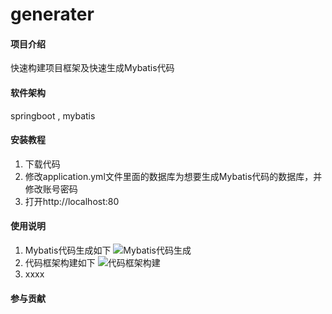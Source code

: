 # generater

#### 项目介绍
快速构建项目框架及快速生成Mybatis代码

#### 软件架构
springboot , mybatis


#### 安装教程

1. 下载代码
2. 修改application.yml文件里面的数据库为想要生成Mybatis代码的数据库，并修改账号密码
3. 打开http://localhost:80

#### 使用说明

1. Mybatis代码生成如下
![Mybatis代码生成](https://images.gitee.com/uploads/images/2018/1121/095710_c0f27737_741561.png "屏幕快照 2018-11-21 上午9.54.35.png")
2. 代码框架构建如下
![代码框架构建](https://images.gitee.com/uploads/images/2018/1121/100624_e085697c_741561.png "QQ20181121-100601@2x.png")
3. xxxx

#### 参与贡献


